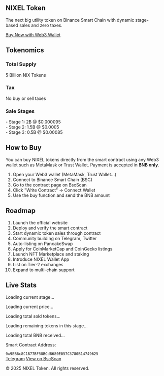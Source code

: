 <!DOCTYPE html>
<html lang="en">
<head>
  <meta charset="UTF-8" />
  <meta name="viewport" content="width=device-width, initial-scale=1.0" />
  <title>NIXEL Token | BSC</title>
  <link href="https://cdn.jsdelivr.net/npm/tailwindcss@2.2.19/dist/tailwind.min.css" rel="stylesheet">
  <link rel="icon" href="favicon.ico" type="image/x-icon">
</head>
<body class="bg-gray-900 text-white font-sans">

  <!-- Hero Section -->
  <section class="text-center py-20 px-5">
    <h1 class="text-4xl md:text-6xl font-bold text-blue-400">NIXEL Token</h1>
    <p class="mt-4 text-lg md:text-xl text-gray-300 max-w-xl mx-auto">
      The next big utility token on Binance Smart Chain with dynamic stage-based sales and zero taxes.
    </p>
    <a href="#how-to-buy" class="mt-8 inline-block bg-blue-500 hover:bg-blue-600 text-white font-bold py-3 px-6 rounded-full transition">Buy Now with Web3 Wallet</a>
  </section>

  <!-- Tokenomics -->
  <section class="bg-gray-800 py-16 px-6">
    <div class="max-w-5xl mx-auto text-center">
      <h2 class="text-3xl font-bold mb-6 text-blue-300">Tokenomics</h2>
      <div class="grid grid-cols-1 md:grid-cols-3 gap-6">
        <div class="bg-gray-700 p-6 rounded-xl">
          <h3 class="text-xl font-semibold mb-2">Total Supply</h3>
          <p>5 Billion NIX Tokens</p>
        </div>
        <div class="bg-gray-700 p-6 rounded-xl">
          <h3 class="text-xl font-semibold mb-2">Tax</h3>
          <p>No buy or sell taxes</p>
        </div>
        <div class="bg-gray-700 p-6 rounded-xl">
          <h3 class="text-xl font-semibold mb-2">Sale Stages</h3>
          <p>
            - Stage 1: 2B @ $0.000095<br>
            - Stage 2: 1.5B @ $0.0005<br>
            - Stage 3: 0.5B @ $0.00085
          </p>
        </div>
      </div>
    </div>
  </section>

  <!-- How to Buy -->
  <section id="how-to-buy" class="py-16 px-6">
    <div class="max-w-4xl mx-auto text-center">
      <h2 class="text-3xl font-bold mb-8 text-blue-300">How to Buy</h2>
      <p class="text-lg mb-6">You can buy NIXEL tokens directly from the smart contract using any Web3 wallet such as MetaMask or Trust Wallet. Payment is accepted in <strong>BNB only</strong>.</p>
      <ol class="list-decimal text-left text-lg space-y-4">
        <li>Open your Web3 wallet (MetaMask, Trust Wallet...)</li>
        <li>Connect to Binance Smart Chain (BSC)</li>
        <li>Go to the contract page on BscScan</li>
        <li>Click "Write Contract" → Connect Wallet</li>
        <li>Use the buy function and send the BNB amount</li>
      </ol>
    </div>
  </section>

  <!-- Roadmap -->
  <section class="py-16 px-6">
    <div class="max-w-4xl mx-auto text-center">
      <h2 class="text-3xl font-bold mb-8 text-blue-300">Roadmap</h2>
      <ol class="list-decimal text-left text-lg space-y-4">
        <li>Launch the official website</li>
        <li>Deploy and verify the smart contract</li>
        <li>Start dynamic token sales through contract</li>
        <li>Community building on Telegram, Twitter</li>
        <li>Auto-listing on PancakeSwap</li>
        <li>Apply for CoinMarketCap and CoinGecko listings</li>
        <li>Launch NFT Marketplace and staking</li>
        <li>Introduce NIXEL Wallet App</li>
        <li>List on Tier-2 exchanges</li>
        <li>Expand to multi-chain support</li>
      </ol>
    </div>
  </section>

  <!-- Live Stats Section -->
  <section class="bg-gray-800 py-16 px-6">
    <div class="max-w-5xl mx-auto text-center">
      <h2 class="text-3xl font-bold mb-8 text-blue-300">Live Stats</h2>
      <div id="stats" class="text-lg space-y-4">
        <p id="stage">Loading current stage...</p>
        <p id="price">Loading current price...</p>
        <p id="sold">Loading total sold tokens...</p>
        <p id="left">Loading remaining tokens in this stage...</p>
        <p id="bnb">Loading total BNB received...</p>
      </div>
    </div>
  </section>

  <!-- Contact & Footer -->
  <footer class="bg-gray-800 py-10 text-center">
    <p class="mb-4">Smart Contract Address:</p>
    <code class="bg-gray-700 p-2 rounded">0x9EB6c8C1877BF58BCd8680E057C3780B14749625</code>
    <div class="mt-6 space-x-4">
      <a href="https://t.me/nixelcommunity" target="_blank" class="text-blue-400 hover:underline">Telegram</a>
      <a href="https://bscscan.com/address/0x9EB6c8C1877BF58BCd8680E057C3780B14749625" target="_blank" class="text-blue-400 hover:underline">View on BscScan</a>
    </div>
    <p class="mt-6 text-sm text-gray-400">© 2025 NIXEL Token. All rights reserved.</p>
  </footer>

  <script>
    const stage1Cap = 2000000000;
    const stage2Cap = 1500000000;
    const stage3Cap = 500000000;

    async function loadStats() {
      try {
        const response = await fetch("https://api.elkhdawy.com/nixel-stats");
        const data = await response.json();

        const totalSold = data.totalSold || 0;
        const bnbReceived = data.bnbReceived || 0;

        let stage, price, remaining;

        if (totalSold < stage1Cap) {
          stage = 'Stage 1';
          price = '$0.000095';
          remaining = stage1Cap - totalSold;
        } else if (totalSold < stage1Cap + stage2Cap) {
          stage = 'Stage 2';
          price = '$0.0005';
          remaining = stage1Cap + stage2Cap - totalSold;
        } else {
          stage = 'Stage 3';
          price = '$0.00085';
          remaining = stage1Cap + stage2Cap + stage3Cap - totalSold;
        }

        document.getElementById('stage').textContent = `Current Stage: ${stage}`;
        document.getElementById('price').textContent = `Current Price: ${price}`;
        document.getElementById('sold').textContent = `Total Sold Tokens: ${totalSold.toLocaleString()} NIX`;
        document.getElementById('left').textContent = `Remaining in This Stage: ${remaining.toLocaleString()} NIX`;
        document.getElementById('bnb').textContent = `Total BNB Value Received: ~$${bnbReceived.toLocaleString()}`;

      } catch (error) {
        document.getElementById('stats').innerHTML = '<p class="text-red-400">Failed to load stats. Please try again later.</p>';
        console.error("Stats Fetch Error:", error);
      }
    }

    loadStats();
  </script>

</body>
</html>
